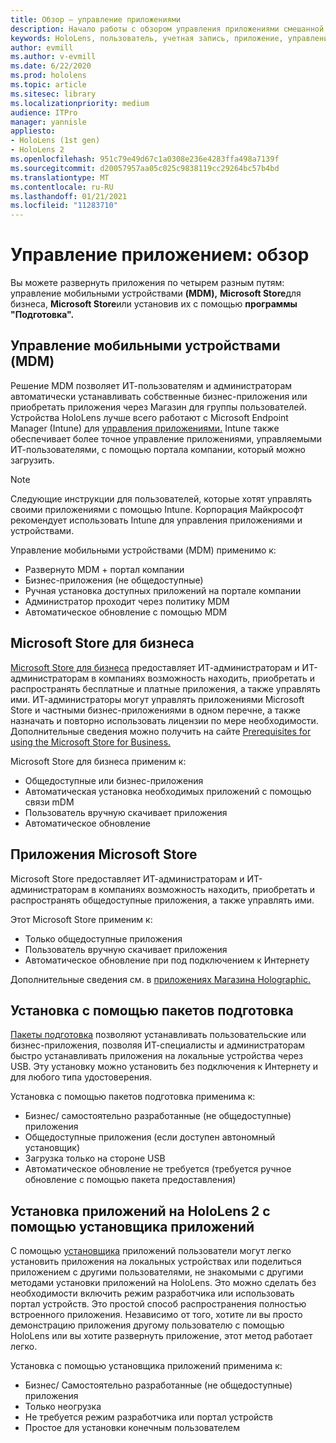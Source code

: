 ```yaml
---
title: Обзор — управление приложениями
description: Начало работы с обзором управления приложениями смешанной реальности с помощью управления мобильными устройствами, Microsoft Store для бизнеса и пакетов предоставления.
keywords: HoloLens, пользователь, учетная запись, приложение, управление приложениями,
author: evmill
ms.author: v-evmill
ms.date: 6/22/2020
ms.prod: hololens
ms.topic: article
ms.sitesec: library
ms.localizationpriority: medium
audience: ITPro
manager: yannisle
appliesto:
- HoloLens (1st gen)
- HoloLens 2
ms.openlocfilehash: 951c79e49d67c1a0308e236e4283ffa498a7139f
ms.sourcegitcommit: d20057957aa05c025c9838119cc29264bc57b4bd
ms.translationtype: MT
ms.contentlocale: ru-RU
ms.lasthandoff: 01/21/2021
ms.locfileid: "11283710"
---
```

# Управление приложением: обзор

Вы можете развернуть приложения по четырем разным путям: управление мобильными устройствами **(MDM),** **Microsoft Store**для бизнеса, **Microsoft Store**или установив их с помощью **программы "Подготовка".**

## Управление мобильными устройствами (MDM)

Решение MDM позволяет ИТ-пользователям и администраторам автоматически устанавливать собственные бизнес-приложения или приобретать приложения через Магазин для группы пользователей. Устройства HoloLens лучше всего работают с Microsoft Endpoint Manager (Intune) для [управления приложениями.](app-deploy-intune.md) Intune также обеспечивает более точное управление приложениями, управляемыми ИТ-пользователями, с помощью портала компании, который можно загрузить.

> [!NOTE]
> Следующие инструкции для пользователей, которые хотят управлять своими приложениями с помощью Intune. Корпорация Майкрософт рекомендует использовать Intune для управления приложениями и устройствами.

Управление мобильными устройствами (MDM) применимо к:

* Развернуто MDM + портал компании
* Бизнес-приложения (не общедоступные)
* Ручная установка доступных приложений на портале компании
* Администратор проходит через политику MDM
* Автоматическое обновление с помощью MDM

## Microsoft Store для бизнеса

[Microsoft Store для бизнеса](app-deploy-store-business.md) предоставляет ИТ-администраторам и ИТ-администраторам в компаниях возможность находить, приобретать и распространять бесплатные и платные приложения, а также управлять ими. ИТ-администраторы могут управлять приложениями Microsoft Store и частными бизнес-приложениями в одном перечне, а также назначать и повторно использовать лицензии по мере необходимости. Дополнительные сведения можно получить на сайте [Prerequisites for using the Microsoft Store for Business.](https://docs.microsoft.com/microsoft-store/prerequisites-microsoft-store-for-business)

Microsoft Store для бизнеса применим к:

* Общедоступные или бизнес-приложения
* Автоматическая установка необходимых приложений с помощью связи mDM
* Пользователь вручную скачивает приложения
* Автоматическое обновление

## Приложения Microsoft Store

Microsoft Store предоставляет ИТ-администраторам и ИТ-администраторам в компаниях возможность находить, приобретать и распространять общедоступные приложения, а также управлять ими.

Этот Microsoft Store применим к:

* Только общедоступные приложения
* Пользователь вручную скачивает приложения
* Автоматическое обновление при под подключением к Интернету

Дополнительные сведения см. в [приложениях Магазина Holographic.](https://docs.microsoft.com/hololens/holographic-store-apps)

## Установка с помощью пакетов подготовка

[Пакеты подготовка](app-deploy-provisioning-package.md) позволяют устанавливать пользовательские или бизнес-приложения, позволяя ИТ-специалисты и администраторам быстро устанавливать приложения на локальные устройства через USB. Эту установку можно установить без подключения к Интернету и для любого типа удостоверения.

Установка с помощью пакетов подготовка применима к:

* Бизнес/ самостоятельно разработанные (не общедоступные) приложения
* Общедоступные приложения (если доступен автономный установщик)
* Загрузка только на стороне USB
* Автоматическое обновление не требуется (требуется ручное обновление с помощью пакета предоставления)

## Установка приложений на HoloLens 2 с помощью установщика приложений

С помощью [установщика](app-deploy-app-installer.md) приложений пользователи могут легко установить приложения на локальных устройствах или поделиться приложением с другими пользователями, не знакомыми с другими методами установки приложений на HoloLens. Это можно сделать без необходимости включить режим разработчика или использовать портал устройств. Это простой способ распространения полностью встроенного приложения. Независимо от того, хотите ли вы просто демонстрацию приложения другому пользователю с помощью HoloLens или вы хотите развернуть приложение, этот метод работает легко.

Установка с помощью установщика приложений применима к:

* Бизнес/ Самостоятельно разработанные (не общедоступные) приложения
* Только неогрузка
* Не требуется режим разработчика или портал устройств
* Простое для установки конечным пользователем

